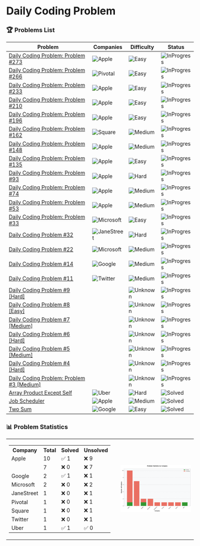 
# Daily Coding Problem

### 🏆 Problems List

<!-- START PROBLEMS TABLE -->
| Problem | Companies | Difficulty | Status |
|---------|-----------|------------|--------|
| [Daily Coding Problem: Problem #273](https://github.com/Razeen-Shaikh/dailyCodingProblem/issues/27) | ![Apple](https://img.shields.io/badge/-Apple-gray?style=flat&logo=apple) | ![Easy](https://img.shields.io/badge/Difficulty-Easy-brightgreen?style=flat) | ![InProgress](https://img.shields.io/badge/Status-InProgress-yellow?style=flat) |
| [Daily Coding Problem: Problem #266](https://github.com/Razeen-Shaikh/dailyCodingProblem/issues/26) | ![Pivotal](https://img.shields.io/badge/-Pivotal-teal?style=flat&logo=pivotal) | ![Easy](https://img.shields.io/badge/Difficulty-Easy-brightgreen?style=flat) | ![InProgress](https://img.shields.io/badge/Status-InProgress-yellow?style=flat) |
| [Daily Coding Problem: Problem #233](https://github.com/Razeen-Shaikh/dailyCodingProblem/issues/25) | ![Apple](https://img.shields.io/badge/-Apple-gray?style=flat&logo=apple) | ![Easy](https://img.shields.io/badge/Difficulty-Easy-brightgreen?style=flat) | ![InProgress](https://img.shields.io/badge/Status-InProgress-yellow?style=flat) |
| [Daily Coding Problem: Problem #210](https://github.com/Razeen-Shaikh/dailyCodingProblem/issues/24) | ![Apple](https://img.shields.io/badge/-Apple-gray?style=flat&logo=apple) | ![Easy](https://img.shields.io/badge/Difficulty-Easy-brightgreen?style=flat) | ![InProgress](https://img.shields.io/badge/Status-InProgress-yellow?style=flat) |
| [Daily Coding Problem: Problem #196](https://github.com/Razeen-Shaikh/dailyCodingProblem/issues/23) | ![Apple](https://img.shields.io/badge/-Apple-gray?style=flat&logo=apple) | ![Easy](https://img.shields.io/badge/Difficulty-Easy-brightgreen?style=flat) | ![InProgress](https://img.shields.io/badge/Status-InProgress-yellow?style=flat) |
| [Daily Coding Problem: Problem #162](https://github.com/Razeen-Shaikh/dailyCodingProblem/issues/22) | ![Square](https://img.shields.io/badge/-Square-purple?style=flat&logo=square) | ![Medium](https://img.shields.io/badge/Difficulty-Medium-orange?style=flat) | ![InProgress](https://img.shields.io/badge/Status-InProgress-yellow?style=flat) |
| [Daily Coding Problem: Problem #148](https://github.com/Razeen-Shaikh/dailyCodingProblem/issues/21) | ![Apple](https://img.shields.io/badge/-Apple-gray?style=flat&logo=apple) | ![Medium](https://img.shields.io/badge/Difficulty-Medium-orange?style=flat) | ![InProgress](https://img.shields.io/badge/Status-InProgress-yellow?style=flat) |
| [Daily Coding Problem: Problem #135](https://github.com/Razeen-Shaikh/dailyCodingProblem/issues/20) | ![Apple](https://img.shields.io/badge/-Apple-gray?style=flat&logo=apple) | ![Easy](https://img.shields.io/badge/Difficulty-Easy-brightgreen?style=flat) | ![InProgress](https://img.shields.io/badge/Status-InProgress-yellow?style=flat) |
| [Daily Coding Problem: Problem #93](https://github.com/Razeen-Shaikh/dailyCodingProblem/issues/19) | ![Apple](https://img.shields.io/badge/-Apple-gray?style=flat&logo=apple) | ![Hard](https://img.shields.io/badge/Difficulty-Hard-red?style=flat) | ![InProgress](https://img.shields.io/badge/Status-InProgress-yellow?style=flat) |
| [Daily Coding Problem: Problem #74](https://github.com/Razeen-Shaikh/dailyCodingProblem/issues/18) | ![Apple](https://img.shields.io/badge/-Apple-gray?style=flat&logo=apple) | ![Medium](https://img.shields.io/badge/Difficulty-Medium-orange?style=flat) | ![InProgress](https://img.shields.io/badge/Status-InProgress-yellow?style=flat) |
| [Daily Coding Problem: Problem #53](https://github.com/Razeen-Shaikh/dailyCodingProblem/issues/17) | ![Apple](https://img.shields.io/badge/-Apple-gray?style=flat&logo=apple) | ![Medium](https://img.shields.io/badge/Difficulty-Medium-orange?style=flat) | ![InProgress](https://img.shields.io/badge/Status-InProgress-yellow?style=flat) |
| [Daily Coding Problem: Problem #33](https://github.com/Razeen-Shaikh/dailyCodingProblem/issues/16) | ![Microsoft](https://img.shields.io/badge/-Microsoft-green?style=flat&logo=microsoft) | ![Easy](https://img.shields.io/badge/Difficulty-Easy-brightgreen?style=flat) | ![InProgress](https://img.shields.io/badge/Status-InProgress-yellow?style=flat) |
| [Daily Coding Problem #32](https://github.com/Razeen-Shaikh/dailyCodingProblem/issues/15) | ![JaneStreet](https://img.shields.io/badge/-JaneStreet-red?style=flat&logo=janestreet) | ![Hard](https://img.shields.io/badge/Difficulty-Hard-red?style=flat) | ![InProgress](https://img.shields.io/badge/Status-InProgress-yellow?style=flat) |
| [Daily Coding Problem #22](https://github.com/Razeen-Shaikh/dailyCodingProblem/issues/2) | ![Microsoft](https://img.shields.io/badge/-Microsoft-green?style=flat&logo=microsoft) | ![Medium](https://img.shields.io/badge/Difficulty-Medium-orange?style=flat) | ![InProgress](https://img.shields.io/badge/Status-InProgress-yellow?style=flat) |
| [Daily Coding Problem #14](https://github.com/Razeen-Shaikh/dailyCodingProblem/issues/13) | ![Google](https://img.shields.io/badge/-Google-blue?style=flat&logo=google) | ![Medium](https://img.shields.io/badge/Difficulty-Medium-orange?style=flat) | ![InProgress](https://img.shields.io/badge/Status-InProgress-yellow?style=flat) |
| [Daily Coding Problem #11](https://github.com/Razeen-Shaikh/dailyCodingProblem/issues/14) | ![Twitter](https://img.shields.io/badge/-Twitter-lightblue?style=flat&logo=twitter) | ![Medium](https://img.shields.io/badge/Difficulty-Medium-orange?style=flat) | ![InProgress](https://img.shields.io/badge/Status-InProgress-yellow?style=flat) |
| [Daily Coding Problem #9 [Hard]](https://github.com/Razeen-Shaikh/dailyCodingProblem/issues/11) |  | ![Unknown](https://img.shields.io/badge/Difficulty-Unknown-lightgray?style=flat) | ![InProgress](https://img.shields.io/badge/Status-InProgress-yellow?style=flat) |
| [Daily Coding Problem #8 [Easy]](https://github.com/Razeen-Shaikh/dailyCodingProblem/issues/10) |  | ![Unknown](https://img.shields.io/badge/Difficulty-Unknown-lightgray?style=flat) | ![InProgress](https://img.shields.io/badge/Status-InProgress-yellow?style=flat) |
| [Daily Coding Problem #7 [Medium]](https://github.com/Razeen-Shaikh/dailyCodingProblem/issues/9) |  | ![Unknown](https://img.shields.io/badge/Difficulty-Unknown-lightgray?style=flat) | ![InProgress](https://img.shields.io/badge/Status-InProgress-yellow?style=flat) |
| [Daily Coding Problem #6 [Hard]](https://github.com/Razeen-Shaikh/dailyCodingProblem/issues/8) |  | ![Unknown](https://img.shields.io/badge/Difficulty-Unknown-lightgray?style=flat) | ![InProgress](https://img.shields.io/badge/Status-InProgress-yellow?style=flat) |
| [Daily Coding Problem #5 [Medium]](https://github.com/Razeen-Shaikh/dailyCodingProblem/issues/7) |  | ![Unknown](https://img.shields.io/badge/Difficulty-Unknown-lightgray?style=flat) | ![InProgress](https://img.shields.io/badge/Status-InProgress-yellow?style=flat) |
| [Daily Coding Problem #4 [Hard]](https://github.com/Razeen-Shaikh/dailyCodingProblem/issues/6) |  | ![Unknown](https://img.shields.io/badge/Difficulty-Unknown-lightgray?style=flat) | ![InProgress](https://img.shields.io/badge/Status-InProgress-yellow?style=flat) |
| [Daily Coding Problem: Problem #3 [Medium]](https://github.com/Razeen-Shaikh/dailyCodingProblem/issues/5) |  | ![Unknown](https://img.shields.io/badge/Difficulty-Unknown-lightgray?style=flat) | ![InProgress](https://img.shields.io/badge/Status-InProgress-yellow?style=flat) |
| [Array Product Except Self](https://github.com/Razeen-Shaikh/dailyCodingProblem/issues/4) | ![Uber](https://img.shields.io/badge/-Uber-black?style=flat&logo=uber) | ![Hard](https://img.shields.io/badge/Difficulty-Hard-red?style=flat) | ![Solved](https://img.shields.io/badge/Status-Solved-success?style=flat) |
| [Job Scheduler](https://github.com/Razeen-Shaikh/dailyCodingProblem/issues/12) | ![Apple](https://img.shields.io/badge/-Apple-gray?style=flat&logo=apple) | ![Medium](https://img.shields.io/badge/Difficulty-Medium-orange?style=flat) | ![Solved](https://img.shields.io/badge/Status-Solved-success?style=flat) |
| [Two Sum](https://github.com/Razeen-Shaikh/dailyCodingProblem/issues/3) | ![Google](https://img.shields.io/badge/-Google-blue?style=flat&logo=google) | ![Easy](https://img.shields.io/badge/Difficulty-Easy-brightgreen?style=flat) | ![Solved](https://img.shields.io/badge/Status-Solved-success?style=flat) |
<!-- END PROBLEMS TABLE -->













### 📊 Problem Statistics

<!-- stats-start -->

<table>
<tr>
    <td style="vertical-align: top; padding-right: 20px;">
    <table>
        <tr><th>Company</th><th>Total</th><th>Solved</th><th>Unsolved</th></tr>
<tr><td>Apple</td><td>10</td><td>✅ 1</td><td>❌ 9</td></tr>
<tr><td></td><td>7</td><td>❌ 0</td><td>❌ 7</td></tr>
<tr><td>Google</td><td>2</td><td>✅ 1</td><td>❌ 1</td></tr>
<tr><td>Microsoft</td><td>2</td><td>❌ 0</td><td>❌ 2</td></tr>
<tr><td>JaneStreet</td><td>1</td><td>❌ 0</td><td>❌ 1</td></tr>
<tr><td>Pivotal</td><td>1</td><td>❌ 0</td><td>❌ 1</td></tr>
<tr><td>Square</td><td>1</td><td>❌ 0</td><td>❌ 1</td></tr>
<tr><td>Twitter</td><td>1</td><td>❌ 0</td><td>❌ 1</td></tr>
<tr><td>Uber</td><td>1</td><td>✅ 1</td><td>✅ 0</td></tr>
</table>
    </td>
    <td style="text-align: center;">
        <img src="stats.png" width="600px" alt="Problem Statistics">
    </td>
</tr>
</table>

<!-- stats-end -->






